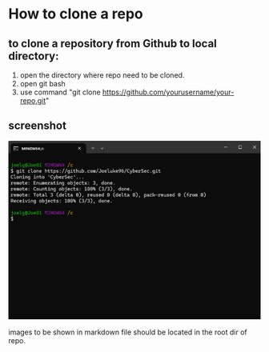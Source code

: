 # How to clone a repo

## to clone a repository from Github to local directory:

1. open the directory where repo need to be cloned.
2. open git bash
3. use command "git clone https://github.com/yourusername/your-repo.git"

## screenshot

![git bash](/images/clone.png)

images to be shown in markdown file should be located in the root dir of repo.
